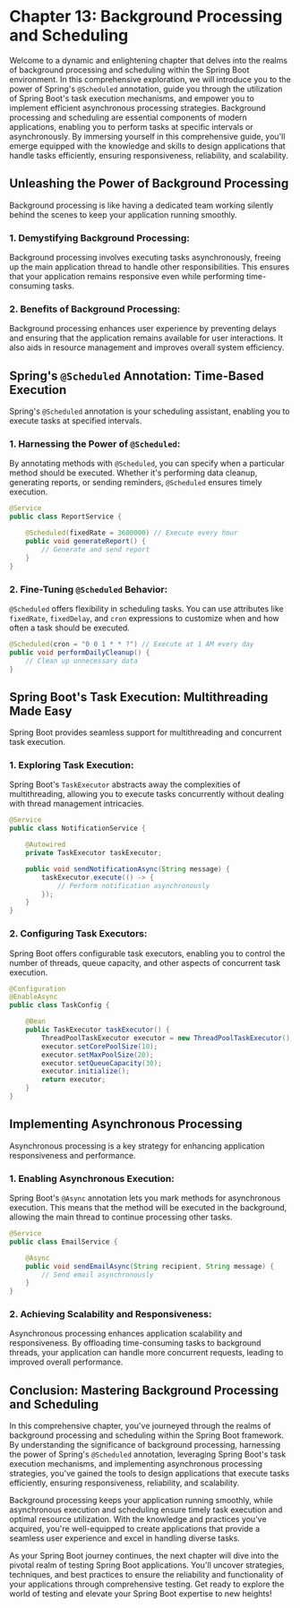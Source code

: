 # Chapter 13: Background Processing and Scheduling

Welcome to a dynamic and enlightening chapter that delves into the realms of background processing and scheduling within the Spring Boot environment. In this comprehensive exploration, we will introduce you to the power of Spring's `@Scheduled` annotation, guide you through the utilization of Spring Boot's task execution mechanisms, and empower you to implement efficient asynchronous processing strategies. Background processing and scheduling are essential components of modern applications, enabling you to perform tasks at specific intervals or asynchronously. By immersing yourself in this comprehensive guide, you'll emerge equipped with the knowledge and skills to design applications that handle tasks efficiently, ensuring responsiveness, reliability, and scalability.

## Unleashing the Power of Background Processing

Background processing is like having a dedicated team working silently behind the scenes to keep your application running smoothly.

### **1. Demystifying Background Processing:**

Background processing involves executing tasks asynchronously, freeing up the main application thread to handle other responsibilities. This ensures that your application remains responsive even while performing time-consuming tasks.

### **2. Benefits of Background Processing:**

Background processing enhances user experience by preventing delays and ensuring that the application remains available for user interactions. It also aids in resource management and improves overall system efficiency.

## Spring's `@Scheduled` Annotation: Time-Based Execution

Spring's `@Scheduled` annotation is your scheduling assistant, enabling you to execute tasks at specified intervals.

### **1. Harnessing the Power of `@Scheduled`:**

By annotating methods with `@Scheduled`, you can specify when a particular method should be executed. Whether it's performing data cleanup, generating reports, or sending reminders, `@Scheduled` ensures timely execution.

```java
@Service
public class ReportService {

    @Scheduled(fixedRate = 3600000) // Execute every hour
    public void generateReport() {
        // Generate and send report
    }
}
```

### **2. Fine-Tuning `@Scheduled` Behavior:**

`@Scheduled` offers flexibility in scheduling tasks. You can use attributes like `fixedRate`, `fixedDelay`, and `cron` expressions to customize when and how often a task should be executed.

```java
@Scheduled(cron = "0 0 1 * * ?") // Execute at 1 AM every day
public void performDailyCleanup() {
    // Clean up unnecessary data
}
```

## Spring Boot's Task Execution: Multithreading Made Easy

Spring Boot provides seamless support for multithreading and concurrent task execution.

### **1. Exploring Task Execution:**

Spring Boot's `TaskExecutor` abstracts away the complexities of multithreading, allowing you to execute tasks concurrently without dealing with thread management intricacies.

```java
@Service
public class NotificationService {

    @Autowired
    private TaskExecutor taskExecutor;

    public void sendNotificationAsync(String message) {
        taskExecutor.execute(() -> {
            // Perform notification asynchronously
        });
    }
}
```

### **2. Configuring Task Executors:**

Spring Boot offers configurable task executors, enabling you to control the number of threads, queue capacity, and other aspects of concurrent task execution.

```java
@Configuration
@EnableAsync
public class TaskConfig {

    @Bean
    public TaskExecutor taskExecutor() {
        ThreadPoolTaskExecutor executor = new ThreadPoolTaskExecutor();
        executor.setCorePoolSize(10);
        executor.setMaxPoolSize(20);
        executor.setQueueCapacity(30);
        executor.initialize();
        return executor;
    }
}
```

## Implementing Asynchronous Processing

Asynchronous processing is a key strategy for enhancing application responsiveness and performance.

### **1. Enabling Asynchronous Execution:**

Spring Boot's `@Async` annotation lets you mark methods for asynchronous execution. This means that the method will be executed in the background, allowing the main thread to continue processing other tasks.

```java
@Service
public class EmailService {

    @Async
    public void sendEmailAsync(String recipient, String message) {
        // Send email asynchronously
    }
}
```

### **2. Achieving Scalability and Responsiveness:**

Asynchronous processing enhances application scalability and responsiveness. By offloading time-consuming tasks to background threads, your application can handle more concurrent requests, leading to improved overall performance.

## Conclusion: Mastering Background Processing and Scheduling

In this comprehensive chapter, you've journeyed through the realms of background processing and scheduling within the Spring Boot framework. By understanding the significance of background processing, harnessing the power of Spring's `@Scheduled` annotation, leveraging Spring Boot's task execution mechanisms, and implementing asynchronous processing strategies, you've gained the tools to design applications that execute tasks efficiently, ensuring responsiveness, reliability, and scalability.

Background processing keeps your application running smoothly, while asynchronous execution and scheduling ensure timely task execution and optimal resource utilization. With the knowledge and practices you've acquired, you're well-equipped to create applications that provide a seamless user experience and excel in handling diverse tasks.

As your Spring Boot journey continues, the next chapter will dive into the pivotal realm of testing Spring Boot applications. You'll uncover strategies, techniques, and best practices to ensure the reliability and functionality of your applications through comprehensive testing. Get ready to explore the world of testing and elevate your Spring Boot expertise to new heights!
